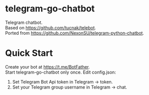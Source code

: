 # telegram-go-chatbot
Telegram chatbot.  
Based on https://github.com/tucnak/telebot.  
Ported from https://github.com/NexonSU/telegram-python-chatbot.
# Quick Start 
Create your bot at https://t.me/BotFather.  
Start telegram-go-chatbot only once. 
Edit config.json:
1) Set Telegram Bot Api token in Telegram -> token.
2) Set your Telegram group username in Telegram -> chat.
